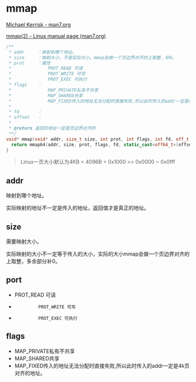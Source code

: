 # mmap

[Michael Kerrisk - man7.org](https://man7.org/)

[mmap(2) - Linux manual page (man7.org)](https://man7.org/linux/man-pages/man2/mmap.2.html)

```c++
/**
 * addr		：映射到哪个地址。
 * size		：映射大小，不是实际大小。mmap会做一个页边界对齐的上取整，补0。
 * prot		：属性
 *				PROT_READ 可读
 *				PROT_WRITE 可写
 *				PROT_EXEC 可执行
 * flags	：
 *				MAP_PRIVATE私有不共享
 *				MAP_SHARED共享
 *				MAP_FIXED传入的地址无法分配时直接失败,所以此时传入的addr一定是4k页对齐的地址。
 *			
 * fd		：
 * offset	：
 *
 * @return 返回的地址一定是页边界对齐的
 **/
void* mmap(void* addr, size_t size, int prot, int flags, int fd, off_t offset) {
  return mmap64(addr, size, prot, flags, fd, static_cast<off64_t>(offset));
}
```

> Linux一页大小默认为4KB = 4096B = 0x1000 >> 0x0000 ~ 0x0fff
>
> 

## addr

映射到哪个地址。

实际映射的地址不一定是传入的地址，返回值才是真正的地址。

## size

需要映射大小。

实际映射的大小不一定等于传入的大小，实际的大小mmap会做一个页边界对齐的上取整，多余部分补0。

## port

* PROT_READ 可读

 *				PROT_WRITE 可写
 *				PROT_EXEC 可执行

## flags

 * MAP_PRIVATE私有不共享
 * MAP_SHARED共享
 * MAP_FIXED传入的地址无法分配时直接失败,所以此时传入的addr一定是4k页对齐的地址。

